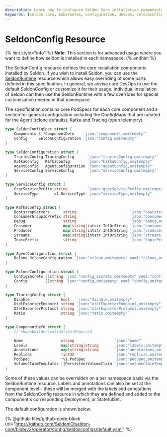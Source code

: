 ```yaml
---
description: Learn how to configure Seldon Core installation components using SeldonConfig resource, including component specifications, Kafka settings, and tracing configuration.
keywords: [seldon core, kubernetes, configuration, devops, seldonconfig, kafka, tracing, microservices]
---
```


# SeldonConfig Resource

{% hint style="info" %}
**Note**: This section is for advanced usage where you want to define how seldon is installed in each namespace.
{% endhint %}

The SeldonConfig resource defines the core installation components installed by Seldon. If you wish to
install Seldon, you can use the [SeldonRuntime](seldonruntime.md) resource which allows easy
overriding of some parts defined in this specification. In general, we advise core DevOps to use
the default SeldonConfig or customize it for their usage. Individual installation of Seldon can
then use the SeldonRuntime with a few overrides for special customisation needed in that namespace.

The specification contains core PodSpecs for each core component and a section for general configuration
including the ConfigMaps that are created for the Agent (rclone defaults), Kafka and Tracing (open telemetry).

```go
type SeldonConfigSpec struct {
	Components []*ComponentDefn    `json:"components,omitempty"`
	Config     SeldonConfiguration `json:"config,omitempty"`
}

type SeldonConfiguration struct {
	TracingConfig TracingConfig      `json:"tracingConfig,omitempty"`
	KafkaConfig   KafkaConfig        `json:"kafkaConfig,omitempty"`
	AgentConfig   AgentConfiguration `json:"agentConfig,omitempty"`
	ServiceConfig ServiceConfig      `json:"serviceConfig,omitempty"`
}

type ServiceConfig struct {
	GrpcServicePrefix string         `json:"grpcServicePrefix,omitempty"`
	ServiceType       v1.ServiceType `json:"serviceType,omitempty"`
}

type KafkaConfig struct {
	BootstrapServers      string                        `json:"bootstrap.servers,omitempty"`
	ConsumerGroupIdPrefix string                        `json:"consumerGroupIdPrefix,omitempty"`
	Debug                 string                        `json:"debug,omitempty"`
	Consumer              map[string]intstr.IntOrString `json:"consumer,omitempty"`
	Producer              map[string]intstr.IntOrString `json:"producer,omitempty"`
	Streams               map[string]intstr.IntOrString `json:"streams,omitempty"`
	TopicPrefix           string                        `json:"topicPrefix,omitempty"`
}

type AgentConfiguration struct {
	Rclone RcloneConfiguration `json:"rclone,omitempty" yaml:"rclone,omitempty"`
}

type RcloneConfiguration struct {
	ConfigSecrets []string `json:"config_secrets,omitempty" yaml:"config_secrets,omitempty"`
	Config        []string `json:"config,omitempty" yaml:"config,omitempty"`
}

type TracingConfig struct {
	Disable              bool   `json:"disable,omitempty"`
	OtelExporterEndpoint string `json:"otelExporterEndpoint,omitempty"`
	OtelExporterProtocol string `json:"otelExporterProtocol,omitempty"`
	Ratio                string `json:"ratio,omitempty"`
}

type ComponentDefn struct {
	// +kubebuilder:validation:Required

	Name                 string                  `json:"name"`
	Labels               map[string]string       `json:"labels,omitempty"`
	Annotations          map[string]string       `json:"annotations,omitempty"`
	Replicas             *int32                  `json:"replicas,omitempty"`
	PodSpec              *v1.PodSpec             `json:"podSpec,omitempty"`
	VolumeClaimTemplates []PersistentVolumeClaim `json:"volumeClaimTemplates,omitempty"`
}
```

Some of these values can be overridden on a per namespace basis via the SeldonRuntime resource. Labels and annotations
can also be set at the component level - these will be merged with the labels and annotations from the SeldonConfig
resource in which they are defined and added to the component's corresponding Deployment, or StatefulSet.

The default configuration is shown below.

{% @github-files/github-code-block url="https://github.com/SeldonIO/seldon-core/blob/v2/operator/config/seldonconfigs/default.yaml" %}

